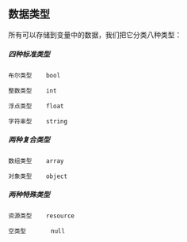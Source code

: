## 数据类型

所有可以存储到变量中的数据，我们把它分类八种类型：

##### 四种标准类型

    布尔类型    bool

    整数类型    int

    浮点类型    float

    字符串型    string

##### 两种复合类型

    数组类型    array

    对象类型    object

##### 两种特殊类型

    资源类型    resource

    空类型       null

